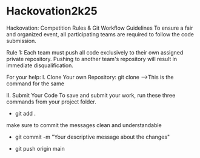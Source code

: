 # Hackovation2k25

Hackovation: Competition Rules & Git Workflow Guidelines
To ensure a fair and organized event, all participating teams are required to follow the code submission. 



Rule 1: 
Each team must push all code exclusively to their own assigned private repository. Pushing to another team's repository will result in immediate disqualification.


For your help:
I. Clone Your own Repository:
git clone <your-repository-url-goes-here>  -->This is the command for the same


II. Submit Your Code
To save and submit your work, run these three commands from your project folder. 

- git add .

make sure to commit the messages clean and understandable
- git commit -m "Your descriptive message about the changes"

- git push origin main



